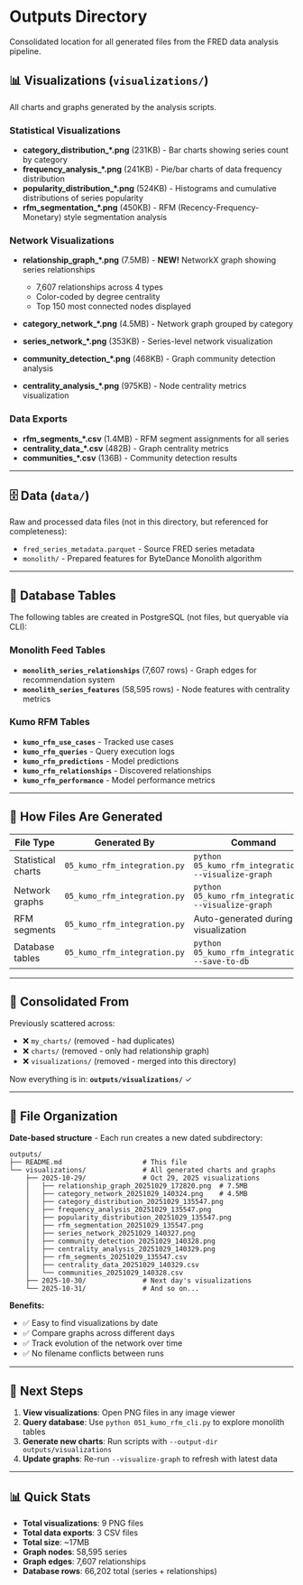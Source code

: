 # Outputs Directory

Consolidated location for all generated files from the FRED data analysis pipeline.

## 📊 Visualizations (`visualizations/`)

All charts and graphs generated by the analysis scripts.

### Statistical Visualizations
- **category_distribution_*.png** (231KB) - Bar charts showing series count by category
- **frequency_analysis_*.png** (241KB) - Pie/bar charts of data frequency distribution
- **popularity_distribution_*.png** (524KB) - Histograms and cumulative distributions of series popularity
- **rfm_segmentation_*.png** (450KB) - RFM (Recency-Frequency-Monetary) style segmentation analysis

### Network Visualizations
- **relationship_graph_*.png** (7.5MB) - **NEW!** NetworkX graph showing series relationships
  - 7,607 relationships across 4 types
  - Color-coded by degree centrality
  - Top 150 most connected nodes displayed
  
- **category_network_*.png** (4.5MB) - Network graph grouped by category
- **series_network_*.png** (353KB) - Series-level network visualization
- **community_detection_*.png** (468KB) - Graph community detection analysis
- **centrality_analysis_*.png** (975KB) - Node centrality metrics visualization

### Data Exports
- **rfm_segments_*.csv** (1.4MB) - RFM segment assignments for all series
- **centrality_data_*.csv** (482B) - Graph centrality metrics
- **communities_*.csv** (136B) - Community detection results

---

## 🗄️ Data (`data/`)

Raw and processed data files (not in this directory, but referenced for completeness):
- `fred_series_metadata.parquet` - Source FRED series metadata
- `monolith/` - Prepared features for ByteDance Monolith algorithm

---

## 💾 Database Tables

The following tables are created in PostgreSQL (not files, but queryable via CLI):

### Monolith Feed Tables
- **`monolith_series_relationships`** (7,607 rows) - Graph edges for recommendation system
- **`monolith_series_features`** (58,595 rows) - Node features with centrality metrics

### Kumo RFM Tables
- **`kumo_rfm_use_cases`** - Tracked use cases
- **`kumo_rfm_queries`** - Query execution logs
- **`kumo_rfm_predictions`** - Model predictions
- **`kumo_rfm_relationships`** - Discovered relationships
- **`kumo_rfm_performance`** - Model performance metrics

---

## 📝 How Files Are Generated

| File Type | Generated By | Command |
|-----------|--------------|---------|
| Statistical charts | `05_kumo_rfm_integration.py` | `python 05_kumo_rfm_integration.py --visualize-graph` |
| Network graphs | `05_kumo_rfm_integration.py` | `python 05_kumo_rfm_integration.py --visualize-graph` |
| RFM segments | `05_kumo_rfm_integration.py` | Auto-generated during visualization |
| Database tables | `05_kumo_rfm_integration.py` | `python 05_kumo_rfm_integration.py --save-to-db` |

---

## 🔄 Consolidated From

Previously scattered across:
- ❌ `my_charts/` (removed - had duplicates)
- ❌ `charts/` (removed - only had relationship graph)
- ❌ `visualizations/` (removed - merged into this directory)

Now everything is in: **`outputs/visualizations/`** ✓

---

## 📂 File Organization

**Date-based structure** - Each run creates a new dated subdirectory:

```
outputs/
├── README.md                    # This file
└── visualizations/              # All generated charts and graphs
    ├── 2025-10-29/              # Oct 29, 2025 visualizations
    │   ├── relationship_graph_20251029_172820.png  # 7.5MB
    │   ├── category_network_20251029_140324.png    # 4.5MB
    │   ├── category_distribution_20251029_135547.png
    │   ├── frequency_analysis_20251029_135547.png
    │   ├── popularity_distribution_20251029_135547.png
    │   ├── rfm_segmentation_20251029_135547.png
    │   ├── series_network_20251029_140327.png
    │   ├── community_detection_20251029_140328.png
    │   ├── centrality_analysis_20251029_140329.png
    │   ├── rfm_segments_20251029_135547.csv
    │   ├── centrality_data_20251029_140329.csv
    │   └── communities_20251029_140328.csv
    ├── 2025-10-30/              # Next day's visualizations
    └── 2025-10-31/              # And so on...
```

**Benefits:**
- ✅ Easy to find visualizations by date
- ✅ Compare graphs across different days
- ✅ Track evolution of the network over time
- ✅ No filename conflicts between runs

---

## 🎯 Next Steps

1. **View visualizations**: Open PNG files in any image viewer
2. **Query database**: Use `python 051_kumo_rfm_cli.py` to explore monolith tables
3. **Generate new charts**: Run scripts with `--output-dir outputs/visualizations`
4. **Update graphs**: Re-run `--visualize-graph` to refresh with latest data

---

## 📊 Quick Stats

- **Total visualizations**: 9 PNG files
- **Total data exports**: 3 CSV files  
- **Total size**: ~17MB
- **Graph nodes**: 58,595 series
- **Graph edges**: 7,607 relationships
- **Database rows**: 66,202 total (series + relationships)
